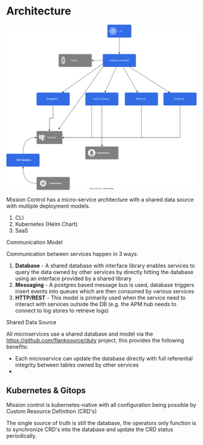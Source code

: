 
# Architecture



![](./images/architecture.svg)





Mission Control has a micro-service architecture with a shared data source with multiple deployment models. 



1. CLI 
2. Kubernetes (Helm Chart)
3. SaaS





Communication Model

Communication between services happen in 3 ways:

1. **Database** - A shared database with interface library enables services to query the data owned by other services by directly hitting the database using an interface provided by a shared library 
2. **Messaging** - A postgres based message bus is used, database triggers insert events into queues which are then consumed by various services
3. **HTTP/REST** - This model is primarily used when the service need to interact with services outside the DB (e.g. the APM hub needs to connect to log stores to retrieve logs)



Shared Data Source



All microservices use a shared database and model via the https://github.com/flanksource/duty project, this provides the following benefits:



* Each microservice can update the database directly with full referential integrity between tables owned by other services
* 





## Kubernetes & Gitops



Mission control is kubernetes-native with all configuration being possible by Custom Resource Definition (CRD's)

The single source of truth is still the database, the operators only function is to synchronize CRD's into the database and update the CRD status periodically.











